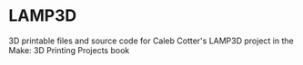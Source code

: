 # LAMP3D
3D printable files and source code for Caleb Cotter's LAMP3D project in the Make: 3D Printing Projects book
